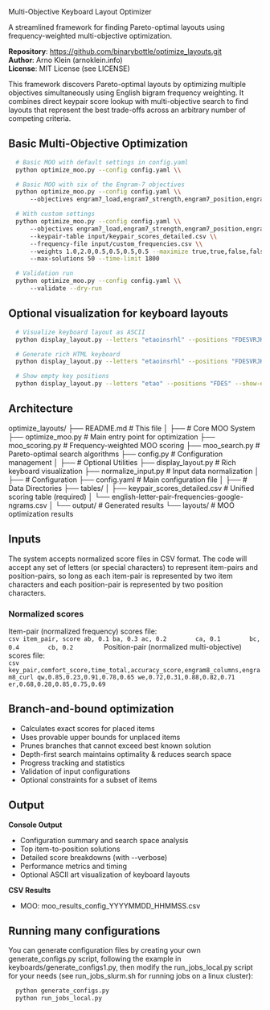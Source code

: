 Multi-Objective Keyboard Layout Optimizer

A streamlined framework for finding Pareto-optimal layouts using frequency-weighted multi-objective optimization.

**Repository**: https://github.com/binarybottle/optimize_layouts.git  
**Author**: Arno Klein (arnoklein.info)  
**License**: MIT License (see LICENSE)

This framework discovers Pareto-optimal layouts by optimizing multiple objectives simultaneously using English bigram frequency weighting. It combines direct keypair score lookup with multi-objective search to find layouts that represent the best trade-offs across an arbitrary number of competing criteria.

## Basic Multi-Objective Optimization
  ```bash
    # Basic MOO with default settings in config.yaml
    python optimize_moo.py --config config.yaml \\

    # Basic MOO with six of the Engram-7 objectives
    python optimize_moo.py --config config.yaml \\
        --objectives engram7_load,engram7_strength,engram7_position,engram7_vspan,engram7_hspan,engram7_sequence \\

    # With custom settings
    python optimize_moo.py --config config.yaml \\
        --objectives engram7_load,engram7_strength,engram7_position,engram7_vspan,engram7_hspan,engram7_sequence \\
        --keypair-table input/keypair_scores_detailed.csv \\
        --frequency-file input/custom_frequencies.csv \\
        --weights 1.0,2.0,0.5,0.5,0.5,0.5 --maximize true,true,false,false,false,false
        --max-solutions 50 --time-limit 1800

    # Validation run
    python optimize_moo.py --config config.yaml \\
        --validate --dry-run
  ```

## Optional visualization for keyboard layouts
  ```bash
    # Visualize keyboard layout as ASCII
    python display_layout.py --letters "etaoinsrhl" --positions "FDESVRJKIL"

    # Generate rich HTML keyboard
    python display_layout.py --letters "etaoinsrhl" --positions "FDESVRJKIL" --html

    # Show empty key positions
    python display_layout.py --letters "etao" --positions "FDES" --show-empty
  ```

## Architecture
optimize_layouts/
├── README.md                          # This file
│ 
├── # Core MOO System
├── optimize_moo.py                    # Main entry point for optimization
├── moo_scoring.py                     # Frequency-weighted MOO scoring
├── moo_search.py                      # Pareto-optimal search algorithms
├── config.py                          # Configuration management
│
├── # Optional Utilities
├── display_layout.py                  # Rich keyboard visualization
├── normalize_input.py                 # Input data normalization
│
├── # Configuration
├── config.yaml                        # Main configuration file
│
├── # Data Directories
├── tables/
│   ├── keypair_scores_detailed.csv    # Unified scoring table (required)
│   └── english-letter-pair-frequencies-google-ngrams.csv
│
└── output/                            # Generated results
    └── layouts/                       # MOO optimization results  


## Inputs
The system accepts normalized score files in CSV format.
The code will accept any set of letters (or special characters) 
to represent item-pairs and position-pairs, 
so long as each item-pair is represented by two item characters 
and each position-pair is represented by two position characters.

  ### Normalized scores
  Item-pair (normalized frequency) scores file:      
    ```csv
      item_pair, score
      ab, 0.1
      ba, 0.3
      ac, 0.2       
      ca, 0.1       
      bc, 0.4       
      cb, 0.2       
    ```
  Position-pair (normalized multi-objective) scores file:       
    ```csv
      key_pair,comfort_score,time_total,accuracy_score,engram8_columns,engram8_curl
      qw,0.85,0.23,0.91,0.78,0.65
      we,0.72,0.31,0.88,0.82,0.71
      er,0.68,0.28,0.85,0.75,0.69
    ```

## Branch-and-bound optimization
  - Calculates exact scores for placed items
  - Uses provable upper bounds for unplaced items
  - Prunes branches that cannot exceed best known solution
  - Depth-first search maintains optimality & reduces search space
  - Progress tracking and statistics
  - Validation of input configurations
  - Optional constraints for a subset of items

## Output
  **Console Output**
  - Configuration summary and search space analysis
  - Top item-to-position solutions
  - Detailed score breakdowns (with --verbose)
  - Performance metrics and timing
  - Optional ASCII art visualization of keyboard layouts

  **CSV Results**
  - MOO: moo_results_config_YYYYMMDD_HHMMSS.csv

## Running many configurations
You can generate configuration files
by creating your own generate_configs.py script,
following the example in keyboards/generate_configs1.py,
then modify the run_jobs_local.py script for your needs
(see run_jobs_slurm.sh for running jobs on a linux cluster):

```bash
  python generate_configs.py
  python run_jobs_local.py
```
